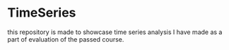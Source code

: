 # TimeSeries
this repository is made to showcase time series analysis I have made as a part of evaluation of the passed course.

